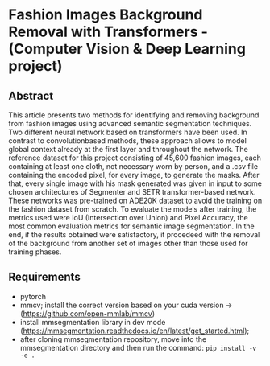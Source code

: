 # Fashion Images Background Removal with Transformers - (Computer Vision & Deep Learning project)
## Abstract
This article presents two methods for identifying
and removing background from fashion images using advanced
semantic segmentation techniques. Two different neural network
based on transformers have been used. In contrast to convolutionbased methods, these approach allows to model global context
already at the first layer and throughout the network. The
reference dataset for this project consisting of 45,600 fashion
images, each containing at least one cloth, not necessary worn
by person, and a .csv file containing the encoded pixel, for
every image, to generate the masks. After that, every single
image with his mask generated was given in input to some
chosen architectures of Segmenter and SETR transformer-based
network. These networks was pre-trained on ADE20K dataset
to avoid the training on the fashion dataset from scratch. To
evaluate the models after training, the metrics used were IoU
(Intersection over Union) and Pixel Accuracy, the most common
evaluation metrics for semantic image segmentation. In the end,
if the results obtained were satisfactory, it procedeed with the
removal of the background from another set of images other
than those used for training phases.
## Requirements
- pytorch
- mmcv; install the correct version based on your cuda version -> (https://github.com/open-mmlab/mmcv)
- install mmsegmentation library in dev mode (https://mmsegmentation.readthedocs.io/en/latest/get_started.html);
- after cloning mmsegmentation repository, move into the mmsegmentation directory and then run the command:
  ```pip install -v -e .```
